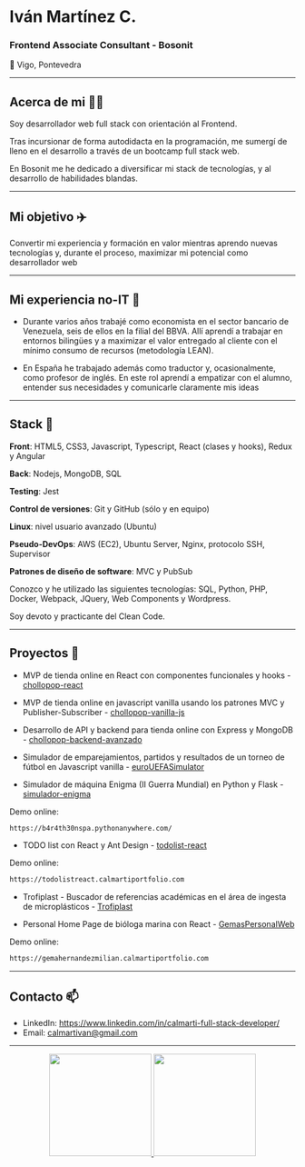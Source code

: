 # Iván Martínez C.  
### Frontend Associate Consultant - Bosonit

 :house_with_garden: Vigo, Pontevedra
 
<!-- :trolleybus: Disponibilidad inmediata para cambiar de ciudad :heavy_check_mark: -->

---

## Acerca de mi :raising_hand_man:
Soy desarrollador web full stack con orientación al Frontend. 

Tras incursionar de forma autodidacta en la programación, me sumergí de lleno en el desarrollo a través de un bootcamp full stack web. 

En Bosonit me he dedicado a diversificar mi stack de tecnologías, y al desarrollo de habilidades blandas. 

---

## Mi objetivo :airplane:
Convertir mi experiencia y formación en valor mientras aprendo nuevas tecnologías y, durante el proceso, maximizar mi potencial como desarrollador web


---

## Mi experiencia no-IT :bank:

- Durante varios años trabajé como economista en el sector bancario de Venezuela, seis de ellos en la filial del BBVA. 
Allí aprendí a trabajar en entornos bilingües y a maximizar el valor entregado al cliente con el mínimo consumo de recursos 
(metodología LEAN). 

- En España he trabajado además como traductor y, ocasionalmente, como profesor de inglés. En este rol aprendí a empatizar con el alumno, entender sus necesidades y comunicarle claramente mis ideas

---

## Stack :martial_arts_uniform:

**Front**: HTML5, CSS3, Javascript, Typescript, React (clases y hooks), Redux y Angular

**Back**: Nodejs, MongoDB, SQL

**Testing**: Jest

**Control de versiones**: Git y GitHub (sólo y en equipo)

**Linux**: nivel usuario avanzado (Ubuntu)

**Pseudo-DevOps**: AWS (EC2), Ubuntu Server, Nginx, protocolo SSH, Supervisor  

**Patrones de diseño de software**: MVC y PubSub

Conozco y he utilizado las siguientes tecnologías: SQL, Python, PHP, Docker, Webpack, JQuery, Web Components y Wordpress.

Soy devoto y practicante del Clean Code. 

---

## Proyectos :mega: 

- MVP de tienda online en React con componentes funcionales y hooks  - [chollopop-react](https://github.com/calmarti/chollopop-react)

- MVP de tienda online en javascript vanilla usando los patrones MVC y Publisher-Subscriber  - [chollopop-vanilla-js](https://github.com/calmarti/chollopop-vanilla-js)

<!-- -Extensión de "chollopop-react" usando Redux (chollopop-react-redux)-->

- Desarrollo de API y backend para tienda online con Express y MongoDB  -  [chollopop-backend-avanzado](https://github.com/calmarti/chollopop-backend-avanzado)

- Simulador de emparejamientos, partidos y resultados de un torneo de fútbol en Javascript vanilla - [euroUEFASimulator](https://github.com/calmarti/euroUEFASimulator)

- Simulador de máquina Enigma (II Guerra Mundial) en Python y Flask  - [simulador-enigma](https://github.com/calmarti/Enigma-flask)

Demo online:
```sh
https://b4r4th30nspa.pythonanywhere.com/
```

- TODO list con React y Ant Design  - [todolist-react](https://github.com/calmarti/todolist-react)

Demo online:
```sh
https://todolistreact.calmartiportfolio.com
```

- Trofiplast - Buscador de referencias académicas en el área de ingesta de microplásticos - [Trofiplast](https://github.com/calmarti/trofiplast-frontend)


- Personal Home Page de bióloga marina con React  - [GemasPersonalWeb](https://github.com/calmarti/GemasPersonalWeb)

Demo online:
```sh
https://gemahernandezmilian.calmartiportfolio.com
```

---

## Contacto  📫
- LinkedIn: https://www.linkedin.com/in/calmarti-full-stack-developer/
- Email: calmartivan@gmail.com

---

<!--**calmarti/calmarti** is a ✨ _special_ ✨ repository because its `README.md` (this file) appears on your GitHub profile.-->

<p align="center">
<a href="https://github.com/[calmarti]">
  <img height="180em" src="https://github-readme-stats-eight-theta.vercel.app/api?username=calmarti&show_icons=true&theme=algolia&include_all_commits=true&count_private=true"/>
  <img height="180em" src="https://github-readme-stats-eight-theta.vercel.app/api/top-langs/?username=calmarti&layout=compact&langs_count=8&theme=algolia"/>
</a>
</p>
